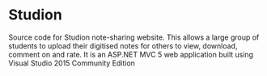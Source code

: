 # Studion
Source code for Studion note-sharing website. This allows a large group of students to upload their digitised notes for others to view, download, comment on and rate.
It is an ASP.NET MVC 5 web application built using Visual Studio 2015 Community Edition
